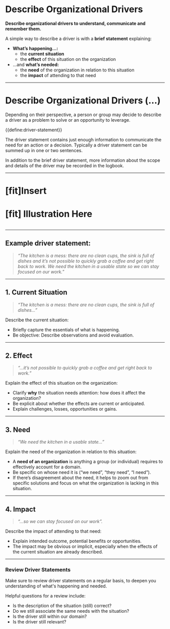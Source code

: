 # Describe Organizational Drivers

**Describe organizational drivers to understand, communicate and remember them.**

A simple way to describe a driver is with a **brief statement** explaining: 

-   **What’s happening...:**
    -   the **current situation**
    -   the **effect** of this situation on the organization
-   ...and **what’s needed:**
    -   the **need** of the organization in relation to this situation
    -   the **impact** of attending to that need

---

# Describe Organizational Drivers (…)

Depending on their perspective, a person or group may decide to describe a driver as a problem to solve or an opportunity to leverage. 

{{define:driver-statement}}

The driver statement contains just enough information to communicate the need for an action or a decision. Typically a driver statement can be summed up in one or two sentences.

In addition to the brief driver statement, more information about the scope and details of the driver may be recorded in the logbook.


---

# [fit]Insert
# [fit] Illustration Here

![]()


---

## Example driver statement: 

> _“The kitchen is a mess: there are no clean cups, the sink is full of dishes and it’s not possible to quickly grab a coffee and get right back to work. We need the kitchen in a usable state so we can stay focused on our work.”_

---

## 1. Current Situation

> _“The kitchen is a mess: there are no clean cups, the sink is full of dishes...”_

Describe the current situation:

- Briefly capture the essentials of what is happening.
- Be objective: Describe observations and avoid evaluation.

---

## 2. Effect

> _“...it’s not possible to quickly grab a coffee and get right back to work.”_

Explain the effect of this situation on the organization:

- Clarify **why** the situation needs attention: how does it affect the organization? 
- Be explicit about whether the effects are current or anticipated. 
- Explain challenges, losses, opportunities or gains. 

---

## 3. Need

> _“We need the kitchen in a usable state...”_

Explain the need of the organization in relation to this situation:

- A **need of an organization** is anything a group (or individual) requires to effectively account for a domain. 
- Be specific on whose need it is (“we need”, “they need”, “I need”).
- If there’s disagreement about the need, it helps to zoom out from specific solutions and focus on what the organization is lacking in this situation.

---

## 4. Impact

> _“...so we can stay focused on our work”._

Describe the impact of attending to that need:

- Explain intended outcome, potential benefits or opportunities.
- The impact may be obvious or implicit, especially when the effects of the current situation are already described.

---

### Review Driver Statements

Make sure to review driver statements on a regular basis, to deepen you understanding of what's happening and needed.

Helpful questions for a review include:

-   Is the description of the situation (still) correct?
-   Do we still associate the same needs with the situation?
-   Is the driver still within our domain?
-   Is the driver still relevant?

